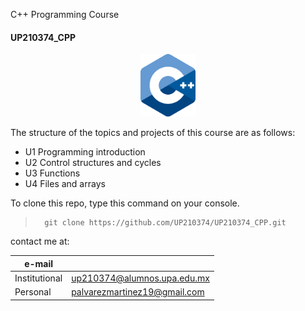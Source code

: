  C++ Programming Course 
#### UP210374_CPP

<div align ="center">
<img alt="c++" height="100" src="/imagenes/ISO_C++_Logo.svg.png"/>
</div>




The structure of the topics and projects of this course are as follows:

* U1 Programming introduction
* U2 Control structures and cycles
* U3 Functions
* U4 Files and arrays

To clone this repo, type this command on your console.
>       git clone https://github.com/UP210374/UP210374_CPP.git

contact me at:

| e-mail |                              |
--- | ---
Institutional | up210374@alumnos.upa.edu.mx
Personal | palvarezmartinez19@gmail.com
